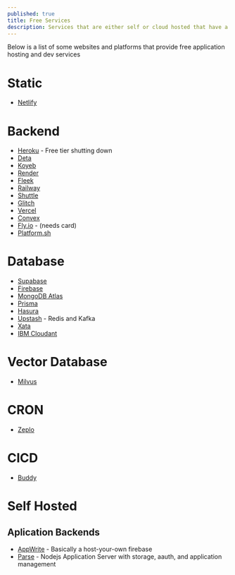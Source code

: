 ```yaml
---
published: true
title: Free Services
description: Services that are either self or cloud hosted that have a free tier
---
```


Below is a list of some websites and platforms that provide free application hosting and dev services

# Static

- [Netlify](https://www.netlify.com/)

# Backend

- [Heroku](https://www.heroku.com/) - Free tier shutting down
- [Deta](https://deta.space/)
- [Koyeb](https://koyeb.com/)
- [Render](https://render.com/)
- [Fleek](https://fleek.co/)
- [Railway](https://railway.app/)
- [Shuttle](https://www.shuttle.rs/)
- [Glitch](https://glitch.com/)
- [Vercel](https://vercel.com/)
- [Convex](https://www.convex.dev/)
- [Fly.io](https://fly.io/) - (needs card)
- [Platform.sh](https://platform.sh/)

# Database

- [Supabase](https://supabase.com/)
- [Firebase](http://firebase.google.com)
- [MongoDB Atlas](https://www.mongodb.com/atlas/database)
- [Prisma](https://www.prisma.io/)
- [Hasura](http://hasura.io/)
- [Upstash](https://upstash.com/) - Redis and Kafka
- [Xata](https://xata.io)
- [IBM Cloudant](https://cloud.ibm.com/catalog/services/cloudant)

# Vector Database

- [Milvus](https://milvus.io/)

# CRON

- [Zeplo](https://www.zeplo.io/)

# CICD

- [Buddy](https://buddy.works/pricing)

# Self Hosted

## Aplication Backends

- [AppWrite](https://appwrite.io) - Basically a host-your-own firebase
- [Parse](https://parseplatform.org/) - Nodejs Application Server with storage, aauth, and application management
